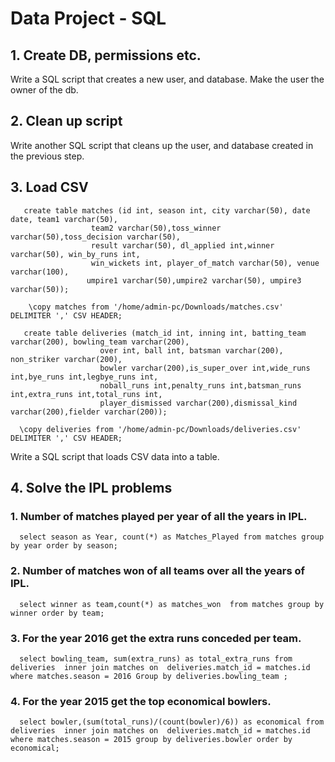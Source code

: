 # Data Project - SQL 
## 1. Create DB, permissions etc.

Write a SQL script that creates a new user, and database. Make the user the owner of the db.
## 2. Clean up script

Write another SQL script that cleans up the user, and database created in the previous step.
## 3. Load CSV
       create table matches (id int, season int, city varchar(50), date date, team1 varchar(50),
					  team2 varchar(50),toss_winner varchar(50),toss_decision varchar(50),
					  result varchar(50), dl_applied int,winner varchar(50), win_by_runs int,
					  win_wickets int, player_of_match varchar(50), venue varchar(100),
                     umpire1 varchar(50),umpire2 varchar(50), umpire3 varchar(50));
                     
        \copy matches from '/home/admin-pc/Downloads/matches.csv' DELIMITER ',' CSV HEADER;              

       create table deliveries (match_id int, inning int, batting_team varchar(200), bowling_team varchar(200),
                        over int, ball int, batsman varchar(200), non_striker varchar(200),
                        bowler varchar(200),is_super_over int,wide_runs int,bye_runs int,legbye_runs int,
                        noball_runs int,penalty_runs int,batsman_runs int,extra_runs int,total_runs int,
                        player_dismissed varchar(200),dismissal_kind varchar(200),fielder varchar(200));
                                               
      \copy deliveries from '/home/admin-pc/Downloads/deliveries.csv' DELIMITER ',' CSV HEADER;
                  
                        
                        
Write a SQL script that loads CSV data into a table.
## 4. Solve the IPL problems

### 1. Number of matches played per year of all the years in IPL.

      select season as Year, count(*) as Matches_Played from matches group by year order by season;

### 2. Number of matches won of all teams over all the years of IPL.

      select winner as team,count(*) as matches_won  from matches group by winner order by team;

### 3. For the year 2016 get the extra runs conceded per team.

      select bowling_team, sum(extra_runs) as total_extra_runs from deliveries  inner join matches on  deliveries.match_id = matches.id  where matches.season = 2016 Group by deliveries.bowling_team ; 
     
### 4. For the year 2015 get the top economical bowlers.

      select bowler,(sum(total_runs)/(count(bowler)/6)) as economical from deliveries  inner join matches on  deliveries.match_id = matches.id  where matches.season = 2015 group by deliveries.bowler order by economical;






